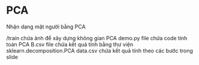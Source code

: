# PCA
Nhận dạng mặt người bằng PCA


/train chứa ảnh để xây dựng không gian PCA
demo.py file chứa code tính toán PCA
B.csv file chứa kết quả tính bằng thư viện sklearn.decomposition.PCA
data.csv chứa kết quả tính theo các bước trong slide
